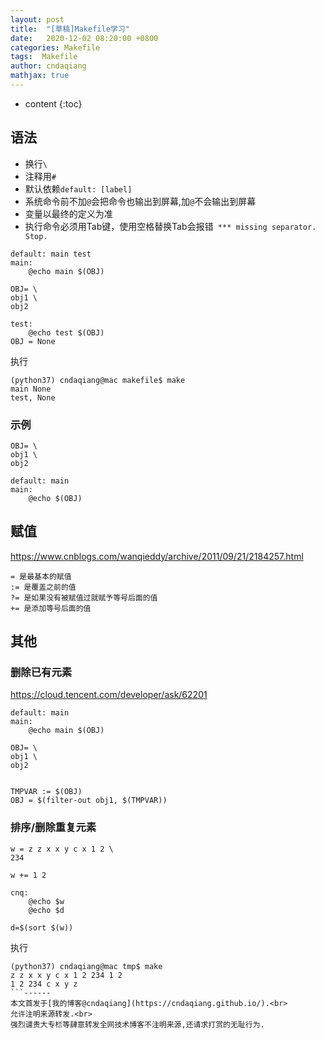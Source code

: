 ```yaml
---
layout: post
title:  "[草稿]Makefile学习"
date:   2020-12-02 08:20:00 +0800
categories: Makefile
tags:  Makefile
author: cndaqiang
mathjax: true
---
```

* content
{:toc}



## 语法
- 换行`\`
- 注释用`#`
- 默认依赖`default: [label]`
- 系统命令前不加`@`会把命令也输出到屏幕,加`@`不会输出到屏幕
- 变量以最终的定义为准
- 执行命令必须用Tab键，使用空格替换Tab会报错` *** missing separator.  Stop.`


```
default: main test
main:
	@echo main $(OBJ)

OBJ= \
obj1 \
obj2 

test:
	@echo test $(OBJ)
OBJ = None
```
执行
```
(python37) cndaqiang@mac makefile$ make
main None
test, None
```
### 示例
```
OBJ= \
obj1 \
obj2 

default: main
main:
	@echo $(OBJ)
```

## 赋值
https://www.cnblogs.com/wanqieddy/archive/2011/09/21/2184257.html

```
= 是最基本的赋值
:= 是覆盖之前的值
?= 是如果没有被赋值过就赋予等号后面的值
+= 是添加等号后面的值
```

## 其他
### 删除已有元素
https://cloud.tencent.com/developer/ask/62201
```
default: main
main:
	@echo main $(OBJ)

OBJ= \
obj1 \
obj2 


TMPVAR := $(OBJ)
OBJ = $(filter-out obj1, $(TMPVAR))
```
### 排序/删除重复元素
```
w = z z x x y c x 1 2 \
234 

w += 1 2

cnq:
	@echo $w
	@echo $d

d=$(sort $(w))
```
执行
```
(python37) cndaqiang@mac tmp$ make
z z x x y c x 1 2 234 1 2
1 2 234 c x y z
```------
本文首发于[我的博客@cndaqiang](https://cndaqiang.github.io/).<br>
允许注明来源转发.<br>
强烈谴责大专栏等肆意转发全网技术博客不注明来源,还请求打赏的无耻行为.
